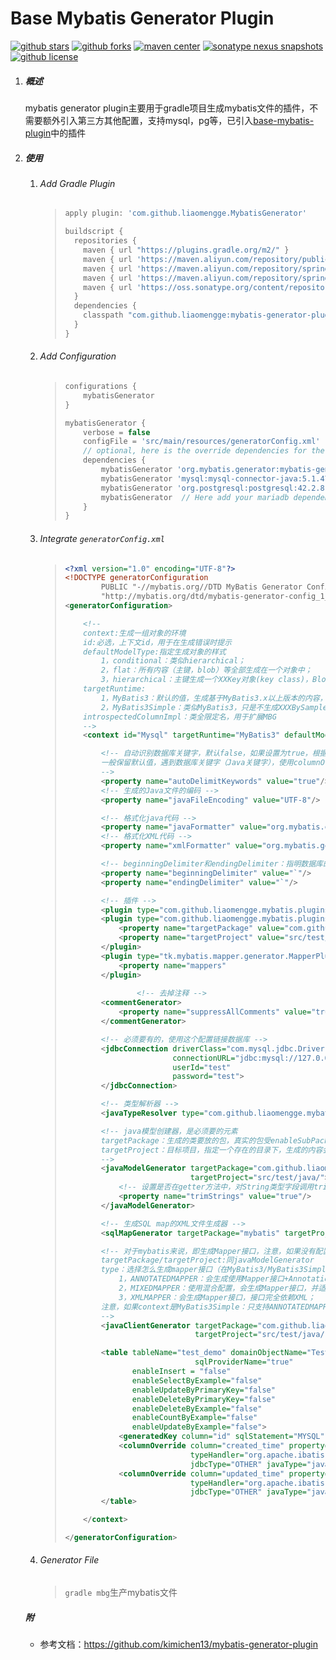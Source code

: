 Base Mybatis Generator Plugin
======================================

[![github stars](https://img.shields.io/github/stars/liaomengge/base-mybatis-generator-plugin.svg)](https://github.com/liaomengge/base-mybatis-generator-plugin/stargazers)
[![github forks](https://img.shields.io/github/forks/liaomengge/base-mybatis-generator-plugin.svg)](https://github.com/liaomengge/base-mybatis-generator-plugin/network)
[![maven center](https://img.shields.io/maven-central/v/com.github.liaomengge/base-mybatis-generator-plugin.svg)](https://search.maven.org/search?q=g:com.github.liaomengge%20AND%20a:base-mybatis-generator-plugin)
[![sonatype nexus snapshots](https://img.shields.io/nexus/s/com.github.liaomengge/base-mybatis-generator-plugin?label=sonatype-nexus-snapshots&server=https%3A%2F%2Foss.sonatype.org%2F)](https://oss.sonatype.org/content/repositories/snapshots/com/github/liaomengge/base-mybatis-generator-plugin/)
[![github license](https://img.shields.io/github/license/liaomengge/base-mybatis-generator-plugin.svg)](https://github.com/liaomengge/base-mybatis-generator-plugin/blob/master/LICENSE)

1. ##### 概述

   mybatis generator plugin主要用于gradle项目生成mybatis文件的插件，不需要额外引入第三方其他配置，支持mysql，pg等，已引入[base-mybatis-plugin](https://github.com/liaomengge/base-mybatis-plugin)中的插件

2. ##### 使用

   1. ###### Add Gradle Plugin

      > ```groovy
      > apply plugin: 'com.github.liaomengge.MybatisGenerator'
      > 
      > buildscript {
      >   repositories {
      >     maven { url "https://plugins.gradle.org/m2/" }
      >     maven { url 'https://maven.aliyun.com/repository/public' }
      >     maven { url 'https://maven.aliyun.com/repository/spring' }
      >     maven { url 'https://maven.aliyun.com/repository/spring-plugin' }
      >     maven { url 'https://oss.sonatype.org/content/repositories/snapshots/' }
      >   }
      >   dependencies {
      >     classpath "com.github.liaomengge:mybatis-generator-plugin:1.1.0"
      >   }
      > }
      > ```

   2. ###### Add Configuration

      > ```groovy
      > configurations {
      >     mybatisGenerator
      > }
      > 
      > mybatisGenerator {
      >     verbose = false
      >     configFile = 'src/main/resources/generatorConfig.xml'
      >     // optional, here is the override dependencies for the plugin
      >     dependencies {
      >         mybatisGenerator 'org.mybatis.generator:mybatis-generator-core:1.4.0'
      >         mybatisGenerator 'mysql:mysql-connector-java:5.1.47'
      >         mybatisGenerator 'org.postgresql:postgresql:42.2.8'
      >         mybatisGenerator  // Here add your mariadb dependencies or else
      >     }
      > }
      > ```

   3. ###### Integrate `generatorConfig.xml`

      > ```xml
      > <?xml version="1.0" encoding="UTF-8"?>
      > <!DOCTYPE generatorConfiguration
      >         PUBLIC "-//mybatis.org//DTD MyBatis Generator Configuration 1.0//EN"
      >         "http://mybatis.org/dtd/mybatis-generator-config_1_0.dtd">
      > <generatorConfiguration>
      > 
      >     <!--
      >     context:生成一组对象的环境
      >     id:必选，上下文id，用于在生成错误时提示
      >     defaultModelType:指定生成对象的样式
      >         1，conditional：类似hierarchical；
      >         2，flat：所有内容（主键，blob）等全部生成在一个对象中；
      >         3，hierarchical：主键生成一个XXKey对象(key class)，Blob等单独生成一个对象，其他简单属性在一个对象		         						(record class)
      >     targetRuntime:
      >         1，MyBatis3：默认的值，生成基于MyBatis3.x以上版本的内容，包括XXXBySample；
      >         2，MyBatis3Simple：类似MyBatis3，只是不生成XXXBySample；
      >     introspectedColumnImpl：类全限定名，用于扩展MBG
      >     -->
      >     <context id="Mysql" targetRuntime="MyBatis3" defaultModelType="flat">
      > 
      >         <!-- 自动识别数据库关键字，默认false，如果设置为true，根据SqlReservedWords中定义的关键字列表；
      >         一般保留默认值，遇到数据库关键字（Java关键字），使用columnOverride覆盖
      >         -->
      >         <property name="autoDelimitKeywords" value="true"/>
      >         <!-- 生成的Java文件的编码 -->
      >         <property name="javaFileEncoding" value="UTF-8"/>
      > 
      >         <!-- 格式化java代码 -->
      >         <property name="javaFormatter" value="org.mybatis.generator.api.dom.DefaultJavaFormatter"/>
      >         <!-- 格式化XML代码 -->
      >         <property name="xmlFormatter" value="org.mybatis.generator.api.dom.DefaultXmlFormatter"/>
      > 
      >         <!-- beginningDelimiter和endingDelimiter：指明数据库的用于标记数据库对象名的符号，比如ORACLE就是双引					号，MYSQL默认是`反引号；-->
      >         <property name="beginningDelimiter" value="`"/>
      >         <property name="endingDelimiter" value="`"/>
      > 
      >         <!-- 插件 -->
      >         <plugin type="com.github.liaomengge.mybatis.plugins.LombokPlugin"/>
      >         <plugin type="com.github.liaomengge.mybatis.plugins.ServicePlugin">
      >             <property name="targetPackage" value="com.github.liaomengge.template.service"/>
      >             <property name="targetProject" value="src/test/java/"/>
      >         </plugin>
      >         <plugin type="tk.mybatis.mapper.generator.MapperPlugin">
      >             <property name="mappers"    										value="com.github.liaomengge.service.base_framework.mysql.mapper.BaseMapper"/>
      >         </plugin>
      > 				
      > 				<!-- 去掉注释 -->
      >         <commentGenerator>
      >             <property name="suppressAllComments" value="true"/>
      >         </commentGenerator>
      > 
      >         <!-- 必须要有的，使用这个配置链接数据库 -->
      >         <jdbcConnection driverClass="com.mysql.jdbc.Driver"
      >                         connectionURL="jdbc:mysql://127.0.0.1:3306/demo?useUnicode=true&amp;zeroDateTimeBehavior=convertToNull&amp;tinyInt1isBit=false"
      >                         userId="test"
      >                         password="test">
      >         </jdbcConnection>
      > 
      >         <!-- 类型解析器 -->
      >         <javaTypeResolver type="com.github.liaomengge.mybatis.types.JavaTypeResolverMysqlImpl"/>
      > 
      >         <!-- java模型创建器，是必须要的元素
      >         targetPackage：生成的类要放的包，真实的包受enableSubPackages属性控制；
      >         targetProject：目标项目，指定一个存在的目录下，生成的内容会放到指定目录中，如果目录不存在，MBG不会自动建目录
      >         -->
      >         <javaModelGenerator targetPackage="com.github.liaomengge.template.entity"
      >                             targetProject="src/test/java/">
      >             <!-- 设置是否在getter方法中，对String类型字段调用trim()方法 -->
      >             <property name="trimStrings" value="true"/>
      >         </javaModelGenerator>
      > 
      >         <!-- 生成SQL map的XML文件生成器 -->
      >         <sqlMapGenerator targetPackage="mybatis" targetProject="src/test/resources/"/>
      > 
      >         <!-- 对于mybatis来说，即生成Mapper接口，注意，如果没有配置该元素，那么默认不会生成Mapper接口
      >         targetPackage/targetProject:同javaModelGenerator
      >         type：选择怎么生成mapper接口（在MyBatis3/MyBatis3Simple下）：
      >             1，ANNOTATEDMAPPER：会生成使用Mapper接口+Annotation的方式创建（SQL生成在annotation中），不会生成 						对应的XML；
      >             2，MIXEDMAPPER：使用混合配置，会生成Mapper接口，并适当添加合适的Annotation，但是XML会生成在XML中；
      >             3，XMLMAPPER：会生成Mapper接口，接口完全依赖XML；
      >         注意，如果context是MyBatis3Simple：只支持ANNOTATEDMAPPER和XMLMAPPER
      >         -->
      >         <javaClientGenerator targetPackage="com.github.liaomengge.template.mapper"
      >                              targetProject="src/test/java/" type="XMLMAPPER"/>
      > 
      >         <table tableName="test_demo" domainObjectName="TestDemoEntity"
      > 							 sqlProviderName="true"
      >                enableInsert = "false"
      >                enableSelectByExample="false"
      >                enableUpdateByPrimaryKey="false"
      >                enableDeleteByPrimaryKey="false"
      >                enableDeleteByExample="false"
      >                enableCountByExample="false"
      >                enableUpdateByExample="false">
      >             <generatedKey column="id" sqlStatement="MYSQL" identity="true"/>
      >             <columnOverride column="created_time" property="createdTime"
      >                             typeHandler="org.apache.ibatis.type.LocalDateTimeTypeHandler"
      >                             jdbcType="OTHER" javaType="java.time.LocalDateTime"/>
      >             <columnOverride column="updated_time" property="updatedTime"
      >                             typeHandler="org.apache.ibatis.type.LocalDateTimeTypeHandler"
      >                             jdbcType="OTHER" javaType="java.time.LocalDateTime"/>
      >         </table>
      > 
      >     </context>
      > 
      > </generatorConfiguration>
      > ```

   4. ###### Generator File

      > `gradle mbg`生产mybatis文件

   ##### 附

   - 参考文档：https://github.com/kimichen13/mybatis-generator-plugin